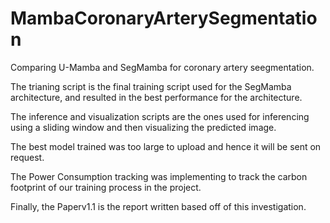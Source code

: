 # MambaCoronaryArterySegmentation
Comparing U-Mamba and SegMamba for coronary artery seegmentation.

The trianing script is the final training script used for the SegMamba architecture, and resulted in the best performance for the architecture.

The inference and visualization scripts are the ones used for inferencing using a sliding window and then visualizing the predicted image.

The best model trained was too large to upload and hence it will be sent on request.

The Power Consumption tracking was implementing to track the carbon footprint of our training process in the project.

Finally, the Paperv1.1 is the report written based off of this investigation.
